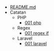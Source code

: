 - [README.md](/)
- Catatan
  - PHP
    - [001 php](php/001-php.md)
  - Regex
    - [001 regex if](regex/001-regex-if.md)
  - Laravel
    - [001 laravel](laravel/001-regex-if.md)

